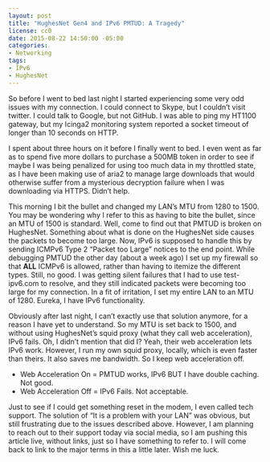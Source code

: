 ```yaml
---
layout: post
title: "HughesNet Gen4 and IPv6 PMTUD: A Tragedy"
license: cc0
date: 2015-08-22 14:50:00 -05:00
categories:
- Networking
tags:
- IPv6
- HughesNet
---
```

So before I went to bed last night I started experiencing some very odd issues
with my connection. I could connect to Skype, but I couldn’t visit twitter.
I could talk to Google, but not GitHub. I was able to ping my HT1100 gateway,
but my Icinga2 monitoring system reported a socket timeout of longer than 10
seconds on HTTP.

I spent about three hours on it before I finally went to bed. I even went as
far as to spend five more dollars to purchase a 500MB token in order to see
if maybe I was being penalized for using too much data in my throttled state,
as I have been making use of aria2 to manage large downloads that would
otherwise suffer from a mysterious decryption failure when I was downloading
via HTTPS. Didn’t help.

This morning I bit the bullet and changed my LAN’s MTU from 1280 to 1500.
You may be wondering why I refer to this as having to bite the bullet, since
an MTU of 1500 is standard. Well, come to find out that PMTUD is broken on
HughesNet. Something about what is done on the HughesNet side causes the
packets to become too large. Now, IPv6 is supposed to handle this by sending
ICMPv6 Type 2 “Packet too Large” notices to the end point. While debugging
PMTUD the other day (about a week ago) I set up my firewall so that **ALL**
ICMPv6 is allowed, rather than having to itemize the different types. Still,
no good. I was getting silent failures that I had to use test-ipv6.com to
resolve, and they still indicated packets were becoming too large for my
connection. In a fit of irritation, I set my entire LAN to an MTU of 1280.
Eureka, I have IPv6 functionality.

Obviously after last night, I can’t exactly use that solution anymore, for
a reason I have yet to understand. So my MTU is set back to 1500, and without
using HughesNet’s squid proxy (what they call web acceleration), IPv6 fails.
Oh, I didn’t mention that did I? Yeah, their web acceleration lets IPv6 work.
However, I run my own squid proxy, locally, which is even faster than theirs.
It also saves me bandwidth. So I keep web acceleration off.

 * Web Acceleration On = PMTUD works, IPv6 BUT I have double caching. Not good.
 * Web Acceleration Off = IPv6 Fails. Not acceptable.

Just to see if I could get something reset in the modem, I even called tech
support. The solution of “It is a problem with your LAN” was obvious, but still
frustrating due to the issues described above. However, I am planning to reach
out to their support today via social media, so I am pushing this article live,
without links, just so I have something to refer to. I will come back to link
to the major terms in this a little later. Wish me luck.
